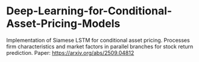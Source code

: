 # Deep-Learning-for-Conditional-Asset-Pricing-Models
Implementation of Siamese LSTM for conditional asset pricing. Processes firm characteristics and market factors in parallel branches for stock return prediction. Paper: https://arxiv.org/abs/2509.04812
